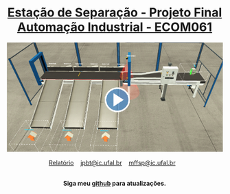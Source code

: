 <div align="center">
	<h1>
	<a target="_blank" href = "https://github.com/joaopedrobritot/Projeto-Automacao">
	 Estação de Separação - Projeto Final Automação Industrial - ECOM061 
	</a> 
	</h1>
</div>
<div align="center">
	<a target="_blank" href="https://drive.google.com/file/d/1sl1qM4Y3RulJGkvow5xDrq74peMI2tI4/view?usp=sharing"  ><img src="/src/video_tumb_.png" class="media-object  img-responsive img-thumbnail"></a>
<br>
</div>

<p align="center">
	<a target="_blank" href="https://github.com/joaopedrobritot/Projeto-Automacao/blob/main/report/Relat%C3%B3rio%20Projeto%20-%20Automa%C3%A7%C3%A3o%20-%20Jo%C3%A3o%20Pedro%20-%20Mateus%20Felismino.pdf">Relatório</a>&nbsp;&nbsp;&nbsp;
	<a target="_blank" href="mailto:jpbt@ic.ufal.br" >jpbt@ic.ufal.br</a>&nbsp;&nbsp;&nbsp;
	<a target="_blank" href="mailto:mffsp@ic.ufal.br" >mffsp@ic.ufal.br</a>&nbsp;&nbsp;&nbsp;
	
	
</p>

<br>

<div align="center">
	<b>Siga meu <a target="_blank" href="https://github.com/mffdsp"> github</a> para atualizações.</b>
</div>
